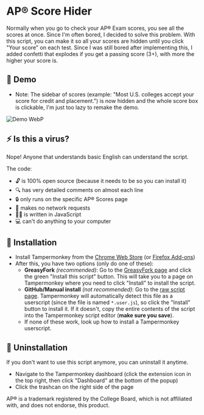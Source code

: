 # AP® Score Hider

Normally when you go to check your AP® Exam scores, you see all the scores at once. Since I'm often bored, I decided to solve this problem. With this script, you can make it so all your scores are hidden until you click "Your score" on each test. Since I was still bored after implementing this, I added confetti that explodes if you get a passing score (3+), with more the higher your score is.

## 🎥 Demo

- Note: The sidebar of scores (example: "Most U.S. colleges accept your score for credit and placement.") is now hidden and the whole score box is clickable, I'm just too lazy to remake the demo.

![Demo WebP](demo-1.2.1.webp)

## ⚡️ Is this a virus?

Nope! Anyone that understands basic English can understand the script.

The code:

- 🔓 is 100% open source (because it needs to be so you can install it)
- 🔍 has very detailed comments on almost each line
- 🔒 only runs on the specific AP® Scores page
- 📶 makes no network requests
- 👨‍💻️ is written in JavaScript
- 💻 can't do anything to your computer

## 📜 Installation

- Install Tampermonkey from the [Chrome Web Store](https://chrome.google.com/webstore/detail/tampermonkey/dhdgffkkebhmkfjojejmpbldmpobfkfo) (or [Firefox Add-ons](https://addons.mozilla.org/en-US/firefox/addon/tampermonkey/))
- After this, you have two options (only do one of these):
  - **GreasyFork** _(recommended)_: Go to the [GreasyFork page](https://greasyfork.org/en/scripts/429680-ap-score-hider) and click the green "Install this script" button. This will take you to a page on Tampermonkey where you need to click "Install" to install the script.
  - **GitHub/Manual install** _(not recommended)_: Go to the [raw script page](https://raw.githubusercontent.com/Samathingamajig/ap-score-hider/main/ap-score-hider.user.js). Tampermonkey will automatically detect this file as a userscript (since the file is named `*.user.js`), so click the "Install" button to install it. If it doesn't, copy the entire contents of the script into the Tampermonkey script editor (**make sure you save**).
  - If none of these work, look up how to install a Tampermonkey userscript.

## 🚫 Uninstallation

If you don't want to use this script anymore, you can uninstall it anytime.

- Navigate to the Tampermonkey dashboard (click the extension icon in the top right, then click "Dashboard" at the bottom of the popup)
- Click the trashcan on the right side of the page

AP® is a trademark registered by the College Board, which is not affiliated with, and does not endorse, this product.
